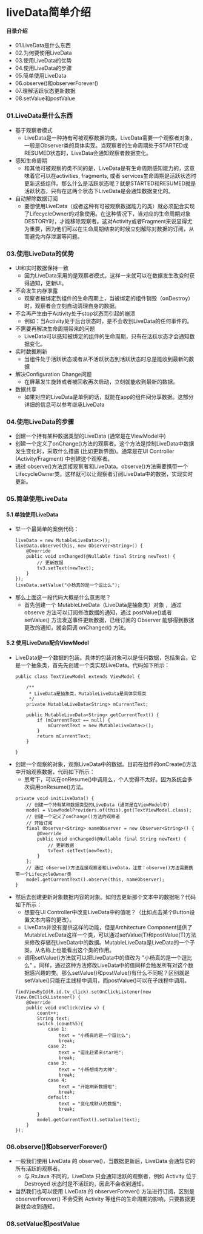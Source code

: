 # liveData简单介绍
#### 目录介绍
- 01.LiveData是什么东西
- 02.为何要使用LiveData
- 03.使用LiveData的优势
- 04.使用LiveData的步骤
- 05.简单使用LiveData
- 06.observe()和observerForever()
- 07.理解活跃状态更新数据
- 08.setValue和postValue



### 01.LiveData是什么东西
- 基于观察者模式
    - LiveData是一种持有可被观察数据的类。LiveData需要一个观察者对象，一般是Observer类的具体实现。当观察者的生命周期处于STARTED或RESUMED状态时，LiveData会通知观察者数据变化。
- 感知生命周期
    - 和其他可被观察的类不同的是，LiveData是有生命周期感知能力的，这意味着它可以在activities, fragments, 或者 services生命周期是活跃状态时更新这些组件。那么什么是活跃状态呢？就是STARTED和RESUMED就是活跃状态，只有在这两个状态下LiveData是会通知数据变化的。
- 自动解除数据订阅
    - 要想使用LiveData（或者这种有可被观察数据能力的类）就必须配合实现了LifecycleOwner的对象使用。在这种情况下，当对应的生命周期对象DESTORY时，才能移除观察者。这对Activity或者Fragment来说显得尤为重要，因为他们可以在生命周期结束的时候立刻解除对数据的订阅，从而避免内存泄漏等问题。



### 03.使用LiveData的优势
- UI和实时数据保持一致 
    - 因为LiveData采用的是观察者模式，这样一来就可以在数据发生改变时获得通知，更新UI。
- 不会发生内存泄露 
    - 观察者被绑定到组件的生命周期上，当被绑定的组件销毁（onDestroy）时，观察者会立刻自动清理自身的数据。
- 不会再产生由于Activity处于stop状态而引起的崩溃 
    - 例如：当Activity处于后台状态时，是不会收到LiveData的任何事件的。
- 不需要再解决生命周期带来的问题 
    - LiveData可以感知被绑定的组件的生命周期，只有在活跃状态才会通知数据变化。
- 实时数据刷新 
    - 当组件处于活跃状态或者从不活跃状态到活跃状态时总是能收到最新的数据
- 解决Configuration Change问题 
    - 在屏幕发生旋转或者被回收再次启动，立刻就能收到最新的数据。
- 数据共享 
    - 如果对应的LiveData是单例的话，就能在app的组件间分享数据。这部分详细的信息可以参考继承LiveData



### 04.使用LiveData的步骤
- 创建一个持有某种数据类型的LiveData (通常是在ViewModel中)
- 创建一个定义了onChange()方法的观察者。这个方法是控制LiveData中数据发生变化时，采取什么措施 (比如更新界面)。通常是在UI Controller (Activity/Fragment) 中创建这个观察者。
- 通过 observe()方法连接观察者和LiveData。observe()方法需要携带一个LifecycleOwner类。这样就可以让观察者订阅LiveData中的数据，实现实时更新。



### 05.简单使用LiveData
#### 5.1 单独使用LiveData
- 举一个最简单的案例代码：
    ```
    liveData = new MutableLiveData<>();
    liveData.observe(this, new Observer<String>() {
        @Override
        public void onChanged(@Nullable final String newText) {
            // 更新数据
            tv3.setText(newText);
        }
    });
    liveData.setValue("小杨真的是一个逗比么");
    ```
- 那么上面这一段代码大概是什么意思呢？
    - 首先创建一个 MutableLiveData（LiveData是抽象类）对象 ，通过 observe 方法可以订阅修改数据的通知，通过 postValue()或者 setValue() 方法发送事件更新数据，已经订阅的 Observer 能够得到数据更改的通知，就会回调 onChanged() 方法。



#### 5.2 使用LiveData配合ViewModel
- LiveData是一个数据的包装。具体的包装对象可以是任何数据，包括集合。它是一个抽象类，首先先创建一个类实现LiveData。代码如下所示：
    ```
    public class TextViewModel extends ViewModel {
    
        /**
         * LiveData是抽象类，MutableLiveData是具体实现类
         */
        private MutableLiveData<String> mCurrentText;
    
        public MutableLiveData<String> getCurrentText() {
            if (mCurrentText == null) {
                mCurrentText = new MutableLiveData<>();
            }
            return mCurrentText;
        }
    
    }
    ```
- 创建一个观察的对象，观察LiveData中的数据。目前在组件的onCreate()方法中开始观察数据，代码如下所示：
    - 思考下，可以在onResume()中调用么，个人觉得不太好。因为系统会多次调用onResume()方法。
    ```
    private void initLiveData() {
        // 创建一个持有某种数据类型的LiveData (通常是在ViewModel中)
        model = ViewModelProviders.of(this).get(TextViewModel.class);
        // 创建一个定义了onChange()方法的观察者
        // 开始订阅
        final Observer<String> nameObserver = new Observer<String>() {
            @Override
            public void onChanged(@Nullable final String newText) {
                // 更新数据
                tvText.setText(newText);
            }
        };
        // 通过 observe()方法连接观察者和LiveData，注意：observe()方法需要携带一个LifecycleOwner类
        model.getCurrentText().observe(this, nameObserver);
    }
    ```
- 然后去创建更新对象数据内容的对象。如何去更新那个文本中的数据呢？代码如下所示：
    - 想要在UI Controller中改变LiveData中的值呢？（比如点击某个Button设置文本内容的更改）。
    - LiveData并没有提供这样的功能，但是Architecture Component提供了MutableLiveData这样一个类，可以通过setValue(T)和postValue(T)方法来修改存储在LiveData中的数据。MutableLiveData是LiveData的一个子类，从名称上也能看出这个类的作用。
    - 调用setValue()方法就可以把LiveData中的值改为 "小杨真的是一个逗比么" 。同样，通过这种方法修改LiveData中的值同样会触发所有对这个数据感兴趣的类。那么setValue()和postValue()有什么不同呢？区别就是setValue()只能在主线程中调用，而postValue()可以在子线程中调用。
    ```
    findViewById(R.id.tv_click).setOnClickListener(new View.OnClickListener() {
        @Override
        public void onClick(View v) {
            count++;
            String text;
            switch (count%5){
                case 1:
                    text = "小杨真的是一个逗比么";
                    break;
                case 2:
                    text = "逗比赶紧来star吧";
                    break;
                case 3:
                    text = "小杨想成为大神";
                    break;
                case 4:
                    text = "开始刷新数据啦";
                    break;
                default:
                    text = "变化成默认的数据";
                    break;
            }
            model.getCurrentText().setValue(text);
        }
    });
    ```


### 06.observe()和observerForever()
- 一般我们使用 LiveData 的 observe()，当数据更新后，LiveData 会通知它的所有活跃的观察者。
    - 与 RxJava 不同的，LiveData 只会通知活跃的观察者，例如 Activity 位于 Destroyed 状态时是不活跃的，因此不会收到通知。
- 当然我们也可以使用 LiveData 的 observerForever() 方法进行订阅，区别是 observerForever() 不会受到 Activity 等组件的生命周期的影响，只要数据更新就会收到通知。



### 08.setValue和postValue















